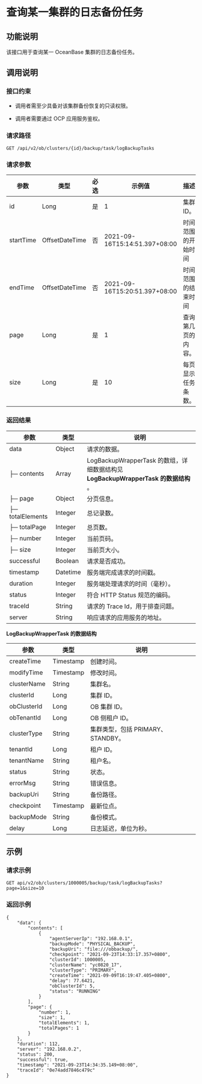 查询某一集群的日志备份任务 
==================================



功能说明 
-------------------------

该接口用于查询某一 OceanBase 集群的日志备份任务。

调用说明 
-------------------------

### 接口约束 

* 调用者需至少具备对该集群备份恢复的只读权限。

  

* 调用者需要通过 OCP 应用服务鉴权。

  




### 请求路径 

`GET /api/v2/ob/clusters/{id}/backup/task/logBackupTasks`

### 请求参数 



|    参数     |       类型       | 必选 |              示例值              |    描述     |
|-----------|----------------|----|-------------------------------|-----------|
| id        | Long           | 是  | 1                             | 集群 ID。    |
| startTime | OffsetDateTime | 否  | 2021-09-16T15:14:51.397+08:00 | 时间范围的开始时间 |
| endTime   | OffsetDateTime | 否  | 2021-09-16T15:20:51.397+08:00 | 时间范围的结束时间 |
| page      | Long           | 是  | 1                             | 查询第几页的内容。 |
| size      | Long           | 是  | 10                            | 每页显示任务条数。 |



### 返回结果 



|        参数        |    类型    |                                说明                                 |
|------------------|----------|-------------------------------------------------------------------|
| data             | Object   | 请求的数据。                                                            |
| ├─ contents      | Array    | LogBackupWrapperTask 的数组，详细数据结构见 **LogBackupWrapperTask 的数据结构** 。 |
| ├─ page          | Object   | 分页信息。                                                             |
| ├─ totalElements | Integer  | 总记录数。                                                             |
| ├─ totalPage     | Integer  | 总页数。                                                              |
| ├─ number        | Integer  | 当前页码。                                                             |
| ├─ size          | Integer  | 当前页大小。                                                            |
| successful       | Boolean  | 请求是否成功。                                                           |
| timestamp        | Datetime | 服务端完成请求的时间戳。                                                      |
| duration         | Integer  | 服务端处理请求的时间（毫秒）。                                                   |
| status           | Integer  | 符合 HTTP Status 规范的编码。                                             |
| traceId          | String   | 请求的 Trace Id，用于排查问题。                                              |
| server           | String   | 响应请求的应用服务的地址。                                                     |



**LogBackupWrapperTask 的数据结构** 


|     参数      |    类型     |            说明            |
|-------------|-----------|--------------------------|
| createTime  | Timestamp | 创建时间。                    |
| modifyTime  | Timestamp | 修改时间。                    |
| clusterName | String    | 集群名。                     |
| clusterId   | Long      | 集群 ID。                   |
| obClusterId | Long      | OB 集群 ID。                |
| obTenantId  | Long      | OB 侧租户 ID。               |
| clusterType | String    | 集群类型，包括 PRIMARY、STANDBY。 |
| tenantId    | Long      | 租户 ID。                   |
| tenantName  | String    | 租户名。                     |
| status      | String    | 状态。                      |
| errorMsg    | String    | 错误信息。                    |
| backupUri   | String    | 备份路径。                    |
| checkpoint  | Timestamp | 最新位点。                    |
| backupMode  | String    | 备份模式。                    |
| delay       | Long      | 日志延迟，单位为秒。               |



示例 
-----------------------

### 请求示例 

`GET api/v2/ob/clusters/1000005/backup/task/logBackupTasks?page=1&size=10`

### 返回示例 

```unknow
{
    "data": {
        "contents": [
            {
                "agentServerIp": "192.168.0.1",
                "backupMode": "PHYSICAL_BACKUP",
                "backupUri": "file:///obbackup/",
                "checkpoint": "2021-09-23T14:33:17.357+0800",
                "clusterId": 1000005,
                "clusterName": "yc0820_17",
                "clusterType": "PRIMARY",
                "createTime": "2021-09-09T16:19:47.405+0800",
                "delay": 77.6421,
                "obClusterId": 5,
                "status": "RUNNING"
            }
        ],
        "page": {
            "number": 1,
            "size": 1,
            "totalElements": 1,
            "totalPages": 1
        }
    },
    "duration": 112,
    "server": "192.168.0.2",
    "status": 200,
    "successful": true,
    "timestamp": "2021-09-23T14:34:35.149+08:00",
    "traceId": "0e74add7846c479c"
}
```


